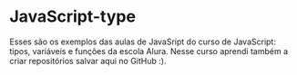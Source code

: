 # JavaScript-type
Esses são os exemplos das aulas de JavaSript do curso de JavaScript: tipos, variáveis e funções da escola Alura. Nesse curso aprendi também a criar repositórios salvar aqui no GitHub :).
